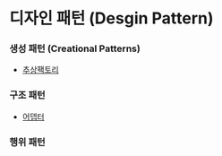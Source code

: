 # 디자인 패턴 (Desgin Pattern)

### 생성 패턴 (Creational Patterns)
- [추상팩토리](https://github.com/myungsworld/designPattern/tree/main/abstractFacotry)

### 구조 패턴
- [어뎁터](https://github.com/myungsworld/designPattern/tree/main/adapter)
### 행위 패턴
